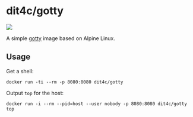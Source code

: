 # dit4c/gotty

[![](https://badge.imagelayers.io/dit4c/gotty:latest.svg)](https://imagelayers.io/?images=dit4c/gotty:latest)


A simple [gotty](https://github.com/yudai/gotty) image based on Alpine Linux.

## Usage

Get a shell:

```
docker run -ti --rm -p 8080:8080 dit4c/gotty
```

Output `top` for the host:

```
docker run -i --rm --pid=host --user nobody -p 8080:8080 dit4c/gotty top
```
